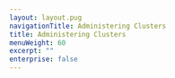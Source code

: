 ```yaml
---
layout: layout.pug
navigationTitle: Administering Clusters
title: Administering Clusters
menuWeight: 60
excerpt: ""
enterprise: false
---
```

<!-- This source repo for this topic is https://github.com/dcos/dcos-docs -->